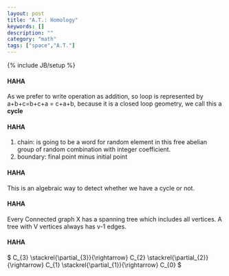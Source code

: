```yaml
---
layout: post
title: "A.T.: Homology"
keywords: []
description: ""
category: "math"
tags: ["space","A.T."]
---
```

{% include JB/setup %}

#### HAHA
As we prefer to write operation as addition, so loop is represented by
a+b+c=b+c+a = c+a+b, because it is a closed loop geometry, we call this a **cycle**

#### HAHA
1. chain: is going to be a word for random element in this free abelian group of
random combination  with integer coefficient.
2. boundary: final point minus initial point

#### HAHA
This is an algebraic way to detect whether we have a cycle or not.

#### HAHA
Every Connected graph X has a spanning tree which includes all vertices.
A tree with V vertices always has v-1 edges.


#### HAHA
$
C_{3} \stackrel{\partial_{3}}{\rightarrow} C_{2}
\stackrel{\partial_{2}}{\rightarrow} C_{1}
\stackrel{\partial_{1}}{\rightarrow} C_{0}
$

